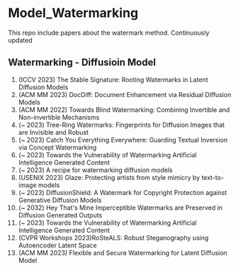 # Model_Watermarking
This repo include papers about the watermark method. Continuously updated

## Watermarking - Diffusioin Model
1. (ICCV 2023) The Stable Signature: Rooting Watermarks in Latent Diffusion Models
2. (ACM MM 2023) DocDiff: Document Enhancement via Residual Diffusion Models
3. (ACM MM 2022) Towards Blind Watermarking: Combining Invertible and Non-invertible Mechanisms 
4. (~ 2023) Tree-Ring Watermarks: Fingerprints for Diffusion Images that are Invisible and Robust
6. (~ 2023) Catch You Everything Everywhere: Guarding Textual Inversion via Concept Watermarking
7. (~ 2023) Towards the Vulnerability of Watermarking Artificial Intelligence Generated Content
8. (~ 2023) A recipe for watermarking diffusion models
10. (USENIX 2023) Glaze: Protecting artists from style mimicry by text-to-image models
11. (~ 2023) DiffusionShield: A Watermark for Copyright Protection against Generative Diffusion Models
12. (~ 2032) Hey That's Mine Imperceptible Watermarks are Preserved in Diffusion Generated Outputs
14. (~ 2023) Towards the Vulnerability of Watermarking Artificial Intelligence Generated Content
15. (CVPR Workshops 2023)RoSteALS: Robust Steganography using Autoencoder Latent Space
16. (ACM MM 2023) Flexible and Secure Watermarking for Latent Diffusion Model

